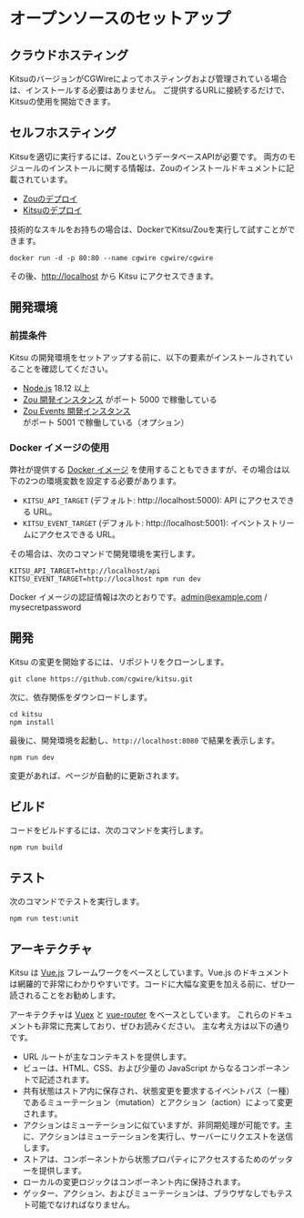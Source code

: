 # オープンソースのセットアップ

## クラウドホスティング

KitsuのバージョンがCGWireによってホスティングおよび管理されている場合は、インストールする必要はありません。 ご提供するURLに接続するだけで、Kitsuの使用を開始できます。

## セルフホスティング

Kitsuを適切に実行するには、ZouというデータベースAPIが必要です。 両方のモジュールのインストールに関する情報は、Zouのインストールドキュメントに記載されています。

* [Zouのデプロイ](https://zou.cg-wire.com/)
* [Kitsuのデプロイ](https://zou.cg-wire.com/#deploying-kitsu)

技術的なスキルをお持ちの場合は、DockerでKitsu/Zouを実行して試すことができます。

```shell
docker run -d -p 80:80 --name cgwire cgwire/cgwire
```

その後、[http://localhost](http://localhost) から Kitsu にアクセスできます。

## 開発環境

### 前提条件

Kitsu の開発環境をセットアップする前に、以下の要素がインストールされていることを確認してください。

* [Node.js](https://nodejs.org/en/) 18.12 以上
* [Zou 開発インスタンス](https://zou.cg-wire.com/development/) がポート 5000 で稼働している
* [Zou Events 開発インスタンス](https://zou.cg-wire.com/development/) がポート 5001 で稼働している（オプション）

### Docker イメージの使用

弊社が提供する [Docker イメージ](https://hub.docker.com/r/cgwire/cgwire) を使用することもできますが、その場合は以下の2つの環境変数を設定する必要があります。

* `KITSU_API_TARGET` (デフォルト: http://localhost:5000): API にアクセスできる URL。
* `KITSU_EVENT_TARGET` (デフォルト: http://localhost:5001): イベントストリームにアクセスできる URL。

その場合は、次のコマンドで開発環境を実行します。

```shell
KITSU_API_TARGET=http://localhost/api KITSU_EVENT_TARGET=http://localhost npm run dev
```

Docker イメージの認証情報は次のとおりです。admin@example.com / mysecretpassword

## 開発

Kitsu の変更を開始するには、リポジトリをクローンします。

```shell
git clone https://github.com/cgwire/kitsu.git
```

次に、依存関係をダウンロードします。

```shell
cd kitsu
npm install
```

最後に、開発環境を起動し、`http://localhost:8080` で結果を表示します。

```shell
npm run dev
```

変更があれば、ページが自動的に更新されます。

## ビルド

コードをビルドするには、次のコマンドを実行します。

```shell
npm run build
```

## テスト

次のコマンドでテストを実行します。

```shell
npm run test:unit
```

## アーキテクチャ

Kitsu は [Vue.js](https://v2.vuejs.org/v2/guide/) フレームワークをベースとしています。Vue.js のドキュメントは網羅的で非常にわかりやすいです。コードに大幅な変更を加える前に、ぜひ一読されることをお勧めします。

アーキテクチャは [Vuex](https://v3.vuex.vuejs.org/) と [vue-router](https://v3.router.vuejs.org/) をベースとしています。 これらのドキュメントも非常に充実しており、ぜひお読みください。 主な考え方は以下の通りです。

* URL ルートが主なコンテキストを提供します。
* ビューは、HTML、CSS、および少量の JavaScript からなるコンポーネントで記述されます。
* 共有状態はストア内に保存され、状態変更を要求するイベントバス（一種）であるミューテーション（mutation）とアクション（action）によって変更されます。
* アクションはミューテーションに似ていますが、非同期処理が可能です。主に、アクションはミューテーションを実行し、サーバーにリクエストを送信します。
* ストアは、コンポーネントから状態プロパティにアクセスするためのゲッターを提供します。
* ローカルの変更ロジックはコンポーネント内に保持されます。
* ゲッター、アクション、およびミューテーションは、ブラウザなしでもテスト可能でなければなりません。

